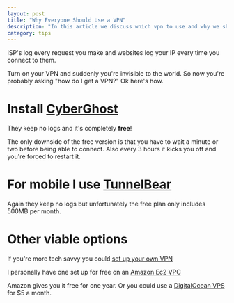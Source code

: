 ```yaml
---
layout: post
title: "Why Everyone Should Use a VPN"
description: "In this article we discuss which vpn to use and why we should all use one."
category: tips
---
```


ISP's log every request you make and websites log your IP every time you connect to them.  

Turn on your VPN and suddenly you're invisible to the world. So now you're probably asking "how do I get a VPN?" Ok here's how.
<!--more-->
# Install [CyberGhost](http://www.cyberghostvpn.com/)

They keep no logs and it's completely **free**!

The only downside of the free version is that you have to wait a minute or two before being able to connect. Also every 3 hours it kicks you off and you're forced to restart it.

# For mobile I use [TunnelBear](https://www.tunnelbear.com/)

Again they keep no logs but unfortunately the free plan only includes 500MB per month.

# Other viable options

If you're more tech savvy you could [set up your own VPN](https://www.digitalocean.com/community/tutorials/how-to-set-up-an-openvpn-server-on-ubuntu-14-04)  

I personally have one set up for free on an [Amazon Ec2 VPC](https://aws.amazon.com/ec2/)

Amazon gives you it free for one year. Or you could use a [DigitalOcean VPS](https://www.digitalocean.com/) for $5 a month.
